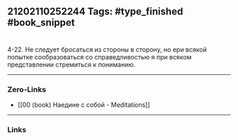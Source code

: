 21202110252244
Tags: #type_finished #book_snippet 
---
# 

 4-22. Не следует бросаться из стороны в сторону, но ери всякой попытке сообразоваться со справедливостью я при всяком представлении стремиться к пониманию. 

---
### Zero-Links
 - [[00 (book) Наедине с собой - Meditations]]
---
### Links
